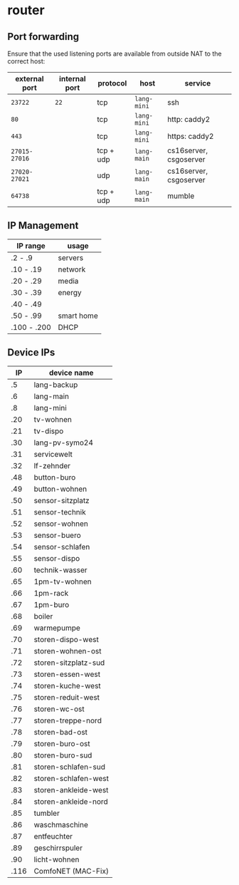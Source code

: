 router
======


Port forwarding
---------------

Ensure that the used listening ports are available from outside NAT to the correct host:

| external port | internal port | protocol  | host          | service |
| ------------- | ------------- |-----------| ------------- | ------- |
| `23722`       | `22`          | tcp       | `lang-mini`   | ssh |
| `80`          |               | tcp       | `lang-mini`   | http: caddy2 |
| `443`         |               | tcp       | `lang-mini`   | https: caddy2 |
| `27015-27016` |               | tcp + udp | `lang-main`   | cs16server, csgoserver |
| `27020-27021` |               | udp       | `lang-main`   | cs16server, csgoserver |
| `64738`       |               | tcp + udp | `lang-main`   | mumble |


IP Management
-------------

| IP range    | usage                |
|-------------|----------------------|
| .2   - .9   | servers              |
| .10  - .19  | network              |
| .20  - .29  | media                |
| .30  - .39  | energy               |
| .40  - .49  |                      |
| .50  - .99  | smart home |
| .100 - .200 | DHCP                 |


Device IPs
----------

| IP   | device name          |
|------|----------------------|
| .5   | lang-backup          |
| .6   | lang-main            |
| .8   | lang-mini            |
| .20  | tv-wohnen            |
| .21  | tv-dispo             |
| .30  | lang-pv-symo24       |
| .31  | servicewelt          |
| .32  | lf-zehnder           |
| .48  | button-buro          |
| .49  | button-wohnen        |
| .50  | sensor-sitzplatz     |
| .51  | sensor-technik       |
| .52  | sensor-wohnen        |
| .53  | sensor-buero         |
| .54  | sensor-schlafen      |
| .55  | sensor-dispo         |
| .60  | technik-wasser       |
| .65  | 1pm-tv-wohnen        |
| .66  | 1pm-rack             |
| .67  | 1pm-buro             |
| .68  | boiler               |
| .69  | warmepumpe           |
| .70  | storen-dispo-west    |
| .71  | storen-wohnen-ost    |
| .72  | storen-sitzplatz-sud |
| .73  | storen-essen-west    |
| .74  | storen-kuche-west    |
| .75  | storen-reduit-west   |
| .76  | storen-wc-ost        |
| .77  | storen-treppe-nord   |
| .78  | storen-bad-ost       |
| .79  | storen-buro-ost      |
| .80  | storen-buro-sud      |
| .81  | storen-schlafen-sud  |
| .82  | storen-schlafen-west |
| .83  | storen-ankleide-west |
| .84  | storen-ankleide-nord |
| .85  | tumbler              |
| .86  | waschmaschine        |
| .87  | entfeuchter          |
| .89  | geschirrspuler       |
| .90  | licht-wohnen         |
| .116 | ComfoNET (MAC-Fix)   |
